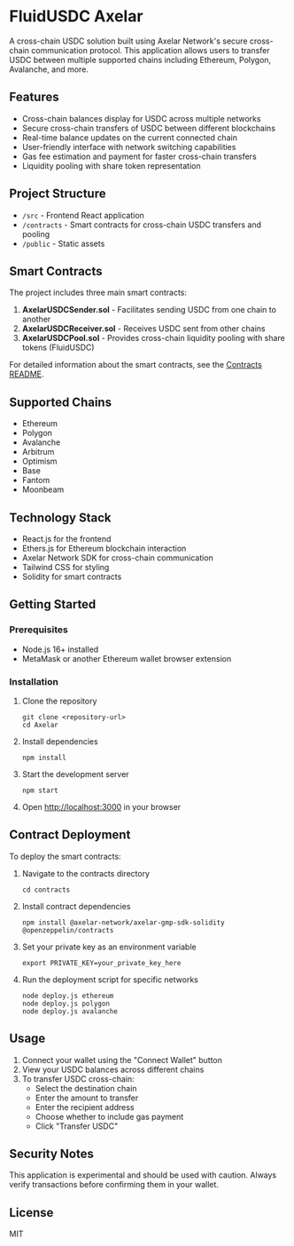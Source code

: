 # FluidUSDC Axelar

A cross-chain USDC solution built using Axelar Network's secure cross-chain communication protocol. This application allows users to transfer USDC between multiple supported chains including Ethereum, Polygon, Avalanche, and more.

## Features

- Cross-chain balances display for USDC across multiple networks
- Secure cross-chain transfers of USDC between different blockchains
- Real-time balance updates on the current connected chain
- User-friendly interface with network switching capabilities
- Gas fee estimation and payment for faster cross-chain transfers
- Liquidity pooling with share token representation

## Project Structure

- `/src` - Frontend React application
- `/contracts` - Smart contracts for cross-chain USDC transfers and pooling
- `/public` - Static assets

## Smart Contracts

The project includes three main smart contracts:

1. **AxelarUSDCSender.sol** - Facilitates sending USDC from one chain to another
2. **AxelarUSDCReceiver.sol** - Receives USDC sent from other chains
3. **AxelarUSDCPool.sol** - Provides cross-chain liquidity pooling with share tokens (FluidUSDC)

For detailed information about the smart contracts, see the [Contracts README](./contracts/README.md).

## Supported Chains

- Ethereum
- Polygon
- Avalanche
- Arbitrum
- Optimism
- Base
- Fantom
- Moonbeam

## Technology Stack

- React.js for the frontend
- Ethers.js for Ethereum blockchain interaction
- Axelar Network SDK for cross-chain communication
- Tailwind CSS for styling
- Solidity for smart contracts

## Getting Started

### Prerequisites

- Node.js 16+ installed
- MetaMask or another Ethereum wallet browser extension

### Installation

1. Clone the repository
   ```
   git clone <repository-url>
   cd Axelar
   ```

2. Install dependencies
   ```
   npm install
   ```

3. Start the development server
   ```
   npm start
   ```

4. Open [http://localhost:3000](http://localhost:3000) in your browser

## Contract Deployment

To deploy the smart contracts:

1. Navigate to the contracts directory
   ```
   cd contracts
   ```

2. Install contract dependencies
   ```
   npm install @axelar-network/axelar-gmp-sdk-solidity @openzeppelin/contracts
   ```

3. Set your private key as an environment variable
   ```
   export PRIVATE_KEY=your_private_key_here
   ```

4. Run the deployment script for specific networks
   ```
   node deploy.js ethereum
   node deploy.js polygon
   node deploy.js avalanche
   ```

## Usage

1. Connect your wallet using the "Connect Wallet" button
2. View your USDC balances across different chains
3. To transfer USDC cross-chain:
   - Select the destination chain
   - Enter the amount to transfer
   - Enter the recipient address
   - Choose whether to include gas payment
   - Click "Transfer USDC"

## Security Notes

This application is experimental and should be used with caution. Always verify transactions before confirming them in your wallet.

## License

MIT 